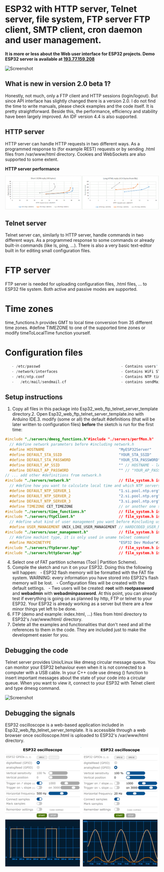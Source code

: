 # ESP32 with HTTP server, Telnet server, file system, FTP server FTP client, SMTP client, cron daemon and user management.


**It is more or less about the Web user interface for ESP32 projects. Demo ESP32 server is available at [193.77.159.208](http://193.77.159.208)**


![Screenshot](presentation.gif)


## What is new in version 2.0 beta 1?


Honestly, not much, only a FTP client and HTTP sessions (login/logout). But since API interface has slightly changed there is a version 2.0. I do not find the time to write manuals, please check examples and the code itself. It is pretty straightforward.
Beside this, the performance, efficiency and stability have been largely improved. An IDF version 4.4 is also supported.


## HTTP server


HTTP server can handle HTTP requests in two different ways. As a programmed response to (for example REST) requests or by sending .html files from /var/www/html directory. Cookies and WebSockets are also supported to some extent.

**HTTP server performance** 

![HTTP server performance](performance.gif)


## Telnet server


Telnet server can, similarly to HTTP server, handle commands in two different ways. As a programmed response to some commands or already built-in commands (like ls, ping, ...). There is also a very basic text-editor built in for editing small configuration files.


# FTP server


FTP server is needed for uploading configuration files, .html files, ... to ESP32 file system. Both active and passive modes are supported.


# Time zones


time_functions.h provides GMT to local time conversion from 35 different time zones. #define TIMEZONE to one of the supported time zones or modify timeToLocalTime function yourself. 


# Configuration files


```C++
   - /etc/passwd                                     - Contains users' accounts information.   - /etc/shadow                                     - Contains hashed users' passwords.
   - /network/interfaces                             - Contains WiFi STA(tion) configuration.   - /etc/wpa_supplicant/wpa_supplicant.conf         - Contains WiFi STA(tion) credentials.   - /etc/dhcpcd.conf                                - Contains WiFi A(ccess) P(oint) configuration.   - /etc/hostapd/hostapd.conf                       - Contains WiFi A(ccess) P(oint) credentials.
   - /etc/ntp.conf                                   - Contains NTP time servers names.   - /etc/crontab                                    - Contains scheduled tasks.
   -   /etc/mail/sendmail.cf                         - contains sendMail default settings.   -   /etc/ftp/ftpclient.cf                         - contains ftpPut and ftpGet default settings.
```


## Setup instructions


1. Copy all files in this package into Esp32_web_ftp_telnet_server_template directory.2. Open Esp32_web_ftp_telnet_server_template.ino with Arduino IDE.3. modify (some or all) the default #definitions (that will be later written to configuration files) **before** the sketch is run for the first time:

```C++
#include "./servers/dmesg_functions.h"#include "./servers/perfMon.h"         // #include perfMon.h prior to other modules to make sure you're monitoring everything#include "./servers/file_system.h"  
  // #define network parameters before #including network.h  
  #define HOSTNAME                                  "MyESP32Server"
  #define DEFAULT_STA_SSID                          "YOUR_STA_SSID"  
  #define DEFAULT_STA_PASSWORD                      "YOUR_STA_PASSWORD"  
  #define DEFAULT_AP_SSID                           "" // HOSTNAME - leave empty if you don't want to use AP
  #define DEFAULT_AP_PASSWORD                       "" // "YOUR_AP_PASSWORD" - at least 8 characters  
// ... add other #definitions from network.h
#include "./servers/network.h"                      // file_system.h is needed prior to #including network.h if you want to store the default parameters  
  // #define how you want to calculate local time and which NTP servers GMT will be synchronized with before #including time_functions.h  
  #define DEFAULT_NTP_SERVER_1                      "1.si.pool.ntp.org"  
  #define DEFAULT_NTP_SERVER_2                      "2.si.pool.ntp.org"  
  #define DEFAULT_NTP_SERVER_3                      "3.si.pool.ntp.org"  
  #define TIMEZONE CET_TIMEZONE                     // or another one supported in time_functions.h
#include "./servers/time_functions.h"               // file_system.h is needed prior to #including time_functions.h if you want to store the default parameters#include "./servers/httpClient.h"
#include "./servers/ftpClient.h"                    // file_system.h is needed prior to #including ftpClient.h if you want to store the default parameters#include "./servers/smtpClient.h"                   // file_system.h is needed prior to #including smtpClient.h if you want to store the default parameters  
  // #define what kind of user management you want before #including user_management.h  
  #define USER_MANAGEMENT UNIX_LIKE_USER_MANAGEMENT // HARDCODED_USER_MANAGEMENT // NO_USER_MANAGEMENT
#include "./servers/user_management.h"              // file_system.h is needed prior to #including user_management.h in case of UNIX_LIKE_USER_MANAGEMENT  
  // #define machint type, it is only used in uname telnet command  
  #define MACHINETYPE                               "ESP32 Dev Modue"#include "./servers/telnetServer.hpp"               // needs almost all the above files for the whole functionality
#include "./servers/ftpServer.hpp"                  // file_system.h is also necessary to use ftpServer.h
#include "./servers/httpServer.hpp"                 // file_system.h is needed prior to #including httpServer.h if you want server also to serve .html and other files
```

4. Select one of FAT partition schemas (Tool | Partition Scheme).
5. Compile the sketch and run it on your ESP32.
Doing this the following will happen:
  - ESP32 flash memory will be formatted with the FAT file system. WARNING: every information you have stored into ESP32’s flash memory will be lost.
  - Configuration files will be created with the default settings.
  - Two users will be created: **root** with **rootpassword** and **webadmin** with **webadminpassword**.
At this point, you can already test if everything is going on as planned by http, FTP or telnet to your ESP32. Your ESP32 is already working as a server but there are a few minor things yet left to be done.
6. FTP (demo and example: index.html, ...) files from html directory to ESP32's /var/www/html/ directory.
7. Delete all the examples and functionalities that don't need and all the references to them in the code. They are included just to make the development easier for you.


## Debugging the code 


Telnet server provides Unix/Linux like dmesg circular message queue. You can monitor your ESP32 behaviour even when it is not connected to a computer with a USB cable. In your C++ code use dmesg () function to insert important messages about the state of your code into a circular queue. When you want to view it, connect to your ESP32 with Telnet client and type dmesg command.


![Screenshot](dmesg.png)


## Debugging the signals


ESP32 oscilloscope is a web-based application included in Esp32_web_ftp_telnet_server_template. It is accessible through a web browser once oscilloscope.html is uploaded to ESP32's /var/www/html directory.


![Screenshot](oscilloscope.png)
